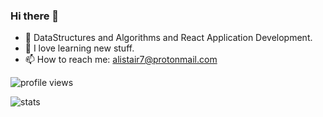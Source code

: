 ### Hi there 👋

<!--
**alistair0111/alistair0111** is a ✨ _special_ ✨ repository because its `README.md` (this file) appears on your GitHub profile.

Here are some ideas to get you started:
-->

- 🌱 DataStructures and Algorithms and React Application Development.
- 💬 I love learning new stuff.
- 📫 How to reach me: alistair7@protonmail.com
<img alt = "profile views" src="https://komarev.com/ghpvc/?username=alistair0111&color=brightgreen">


![stats](https://github-readme-stats.vercel.app/api?username=alistair0111)
